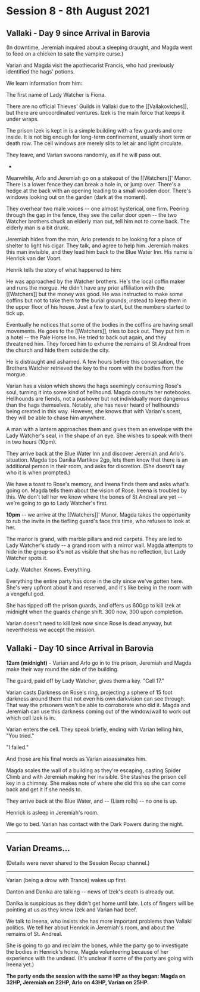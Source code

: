 # Session 8 - 8th August 2021

## Vallaki - Day 9 since Arrival in Barovia

(In downtime, Jeremiah inquired about a sleeping draught, and Magda went to feed on a chicken to sate the vampire curse.)

Varian and Magda visit the apothecarist Francis, who had previously identified the hags' potions.

We learn information from him: 

The first name of Lady Watcher is Fiona. 

There are no official Thieves' Guilds in Vallaki due to the [[Vallakoviches]], but there are uncoordinated ventures. Izek is the main force that keeps it under wraps.

The prison Izek is kept in is a simple building with a few guards and one inside. It is not big enough for long-term confinement, usually short term or death row. The cell windows are merely slits to let air and light circulate.

They leave, and Varian swoons randomly, as if he will pass out.

*

Meanwhile, Arlo and Jeremiah go on a stakeout of the [[Watchers]]' Manor. There is a lower fence they can break a hole in, or jump over. There's a hedge at the back with an opening leading to a small wooden door. There's windows looking out on the garden (dark at the moment).

They overhear two male voices -- one almost hysterical, one firm. Peering through the gap in the fence, they see the cellar door open -- the two Watcher brothers chuck an elderly man out, tell him not to come back. The elderly man is a bit drunk.

Jeremiah hides from the man, Arlo pretends to be looking for a place of shelter to light his cigar. They talk, and agree to help him. Jeremiah makes this man invisible, and they lead him back to the Blue Water Inn. His name is Henrick van der Voort.

Henrik tells the story of what happened to him:

He was approached by the Watcher brothers. He's the local coffin maker and runs the morgue. He didn't have any prior affiliation with the [[Watchers]] but the money was good. He was instructed to make some coffins but not to take them to the burial grounds, instead to keep them in the upper floor of his house. Just a few to start, but the numbers started to tick up.

Eventually he notices that some of the bodies in the coffins are having small movements. He goes to the [[Watchers]], tries to back out. They put him in a hotel -- the Pale Horse Inn. He tried to back out again, and they threatened him. They forced him to exhume the remains of St Andreal from the church and hide them outside the city.

He is distraught and ashamed. A few hours before this conversation, the Brothers Watcher retrieved the key to the room with the bodies from the morgue.

Varian has a vision which shows the hags seemingly consuming Rose's soul, turning it into some kind of hellhound. Magda consults her notebooks. Hellhounds are fiends, not a pushover but not individually more dangerous than the hags themselves. Notably, she has never heard of hellhounds being created in this way. However, she knows that with Varian's scent, they will be able to chase him anywhere.

A man with a lantern approaches them and gives them an envelope with the Lady Watcher's seal, in the shape of an eye. She wishes to speak with them in two hours (10pm).

They arrive back at the Blue Water Inn and discover Jeremiah and Arlo's situation. Magda tips Danika Martikov 2gp, lets them know that there is an additional person in their room, and asks for discretion. (She doesn't say who it is when prompted.)

We have a toast to Rose's memory, and Ireena finds them and asks what's going on. Magda tells them about the vision of Rose. Ireena is troubled by this. We don't tell her we know where the bones of St Andreal are yet -- we're going to go to Lady Watcher's first.

**10pm** -- we arrive at the [[Watchers]]' Manor. Magda takes the opportunity to rub the invite in the tiefling guard's face this time, who refuses to look at her.

The manor is grand, with marble pillars and red carpets. They are led to Lady Watcher's study -- a grand room with a mirror wall. Magda attempts to hide in the group so it's not as visible that she has no reflection, but Lady Watcher spots it.

Lady. Watcher. Knows. Everything. 

Everything the entire party has done in the city since we've gotten here. She's very upfront about it and reserved, and it's like being in the room with a vengeful god.

She has tipped off the prison guards, and offers us 600gp to kill Izek at midnight when the guards change shift. 300 now, 300 upon completion.

Varian doesn't need to kill Izek now since Rose is dead anyway, but nevertheless we accept the mission.

## Vallaki - Day 10 since Arrival in Barovia

**12am (midnight)** - Varian and Arlo go in to the prison, Jeremiah and Magda make their way round the side of the building.

The guard, paid off by Lady Watcher, gives them a key. "Cell 17."

Varian casts Darkness on Rose's ring, projecting a sphere of 15 foot darkness around them that not even his own darkvision can see through. That way the prisoners won't be able to corroborate who did it. Magda and Jeremiah can use this darkness coming out of the window/wall to work out which cell Izek is in.

Varian enters the cell. They speak briefly, ending with Varian telling him, "You tried."

"I failed."

And those are his final words as Varian assassinates him.

Magda scales the wall of a building as they're escaping, casting Spider Climb and with Jeremiah making her invisible. She stashes the prison cell key in a chimney. She makes note of where she did this so she can come back and get it if she needs to.

They arrive back at the Blue Water, and -- (Liam rolls) -- no one is up.

Henrick is asleep in Jeremiah's room.

We go to bed. Varian has contact with the Dark Powers during the night.

___

## Varian Dreams...

(Details were never shared to the Session Recap channel.)

___

Varian (being a drow with Trance) wakes up first.

Danton and Danika are talking -- news of Izek's death is already out.

Danika is suspicious as they didn't get home until late. Lots of fingers will be pointing at us as they knew Izek and Varian had beef.

We talk to Ireena, who insists she has more important problems than Vallaki politics. We tell her about Henrick in Jeremiah's room, and about the remains of St. Andreal.

She is going to go and reclaim the bones, while the party go to investigate the bodies in Henrick's home, Magda volunteering because of her experience with the undead. (It's unclear if some of the party are going with Ireena yet.)

**The party ends the session with the same HP as they began: Magda on 32HP, Jeremiah on 22HP, Arlo on 43HP, Varian on 25HP.**
